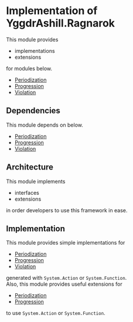 # Implementation of YggdrAshill.Ragnarok

This module provides

- implementations
- extensions

for modules below.

- [Periodization](./Periodization.md)
- [Progression](./Progression.md)
- [Violation](./Violation.md)

## Dependencies

This module depends on below.

- [Periodization](./Periodization.md)
- [Progression](./Progression.md)
- [Violation](./Violation.md)

## Architecture

This module implements

- interfaces
- extensions

in order developers to use this framework in ease.

## Implementation

This module provides simple implementations for

- [Periodization](./Periodization.md)
- [Progression](./Progression.md)
- [Violation](./Violation.md)

generated with `System.Action` or `System.Function`.  
Also, this module provides useful extensions for

- [Periodization](./Periodization.md)
- [Progression](./Progression.md)

to use `System.Action` or `System.Function`.
